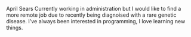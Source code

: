 April Sears
Currently working in administration but I would like to find a more remote job due to recently being diagnoised with a rare genetic disease. I've always been interested in programming, I love learning new things.
